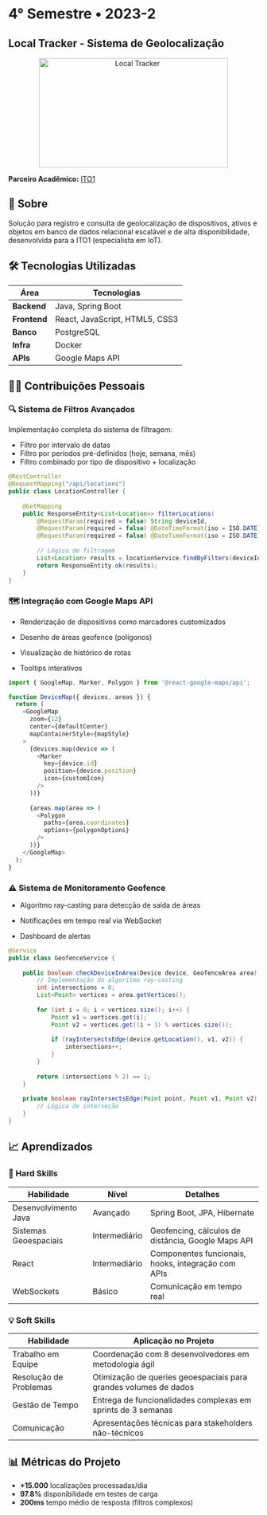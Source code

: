 # 4° Semestre • 2023-2
## Local Tracker - Sistema de Geolocalização

<p align="center">
  <img src="https://github.com/user-attachments/assets/54943760-4003-44e1-a4aa-a9bb536bf6bc" width="380" height="220" alt="Local Tracker">
</p>

**Parceiro Acadêmico:** [ITO1](https://ito1.com.br/)

## 📝 Sobre
Solução para registro e consulta de geolocalização de dispositivos, ativos e objetos em banco de dados relacional escalável e de alta disponibilidade, desenvolvida para a ITO1 (especialista em IoT).

## 🛠️ Tecnologias Utilizadas
| Área         | Tecnologias                                                                 |
|--------------|----------------------------------------------------------------------------|
| **Backend**  | Java, Spring Boot                                                          |
| **Frontend** | React, JavaScript, HTML5, CSS3                                             |
| **Banco**    | PostgreSQL                                                                 |
| **Infra**    | Docker                                                                     |
| **APIs**     | Google Maps API                                                            |

## 👨‍💻 Contribuições Pessoais

### 🔍 Sistema de Filtros Avançados
Implementação completa do sistema de filtragem:
- Filtro por intervalo de datas
- Filtro por períodos pré-definidos (hoje, semana, mês)
- Filtro combinado por tipo de dispositivo + localização

```java
@RestController
@RequestMapping("/api/locations")
public class LocationController {
    
    @GetMapping
    public ResponseEntity<List<Location>> filterLocations(
        @RequestParam(required = false) String deviceId,
        @RequestParam(required = false) @DateTimeFormat(iso = ISO.DATE) LocalDate startDate,
        @RequestParam(required = false) @DateTimeFormat(iso = ISO.DATE) LocalDate endDate) {
        
        // Lógica de filtragem
        List<Location> results = locationService.findByFilters(deviceId, startDate, endDate);
        return ResponseEntity.ok(results);
    }
}
```

### 🗺️ Integração com Google Maps API
- Renderização de dispositivos como marcadores customizados

- Desenho de áreas geofence (polígonos)

- Visualização de histórico de rotas

- Tooltips interativos

```javascript
import { GoogleMap, Marker, Polygon } from '@react-google-maps/api';

function DeviceMap({ devices, areas }) {
  return (
    <GoogleMap
      zoom={12}
      center={defaultCenter}
      mapContainerStyle={mapStyle}
    >
      {devices.map(device => (
        <Marker
          key={device.id}
          position={device.position}
          icon={customIcon}
        />
      ))}
      
      {areas.map(area => (
        <Polygon
          paths={area.coordinates}
          options={polygonOptions}
        />
      ))}
    </GoogleMap>
  );
}
```

### ⚠️ Sistema de Monitoramento Geofence
- Algoritmo ray-casting para detecção de saída de áreas

- Notificações em tempo real via WebSocket

- Dashboard de alertas

```java
@Service
public class GeofenceService {
    
    public boolean checkDeviceInArea(Device device, GeofenceArea area) {
        // Implementação do algoritmo ray-casting
        int intersections = 0;
        List<Point> vertices = area.getVertices();
        
        for (int i = 0; i < vertices.size(); i++) {
            Point v1 = vertices.get(i);
            Point v2 = vertices.get((i + 1) % vertices.size());
            
            if (rayIntersectsEdge(device.getLocation(), v1, v2)) {
                intersections++;
            }
        }
        
        return (intersections % 2) == 1;
    }
    
    private boolean rayIntersectsEdge(Point point, Point v1, Point v2) {
        // Lógica de interseção
    }
}
```

## 📈 Aprendizados

### 🧠 Hard Skills

| Habilidade               | Nível        | Detalhes                                                                 |
|--------------------------|--------------|--------------------------------------------------------------------------|
| Desenvolvimento Java     | Avançado     | Spring Boot, JPA, Hibernate                                              |
| Sistemas Geoespaciais    | Intermediário| Geofencing, cálculos de distância, Google Maps API                       |
| React                   | Intermediário| Componentes funcionais, hooks, integração com APIs                      |
| WebSockets              | Básico       | Comunicação em tempo real                                               |

### 💡 Soft Skills

| Habilidade               | Aplicação no Projeto                                                  |
|--------------------------|-----------------------------------------------------------------------|
| Trabalho em Equipe       | Coordenação com 8 desenvolvedores em metodologia ágil                 |
| Resolução de Problemas   | Otimização de queries geoespaciais para grandes volumes de dados      |
| Gestão de Tempo          | Entrega de funcionalidades complexas em sprints de 3 semanas          |
| Comunicação              | Apresentações técnicas para stakeholders não-técnicos                 |

## 📊 Métricas do Projeto

- **+15.000** localizações processadas/dia  
- **97.8%** disponibilidade em testes de carga  
- **200ms** tempo médio de resposta (filtros complexos)  